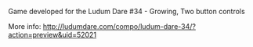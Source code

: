 Game developed for the Ludum Dare #34 - Growing, Two button controls

More info: http://ludumdare.com/compo/ludum-dare-34/?action=preview&uid=52021
